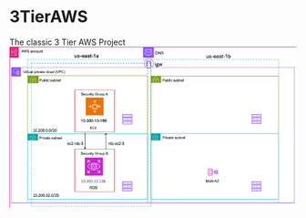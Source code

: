 # 3TierAWS
The classic 3 Tier AWS Project<br>
![AWS-3-Tier-v1](https://github.com/ranceforhiwd/3TierAWS/blob/main/AWS-3-Tier-v3.png?raw=true)
